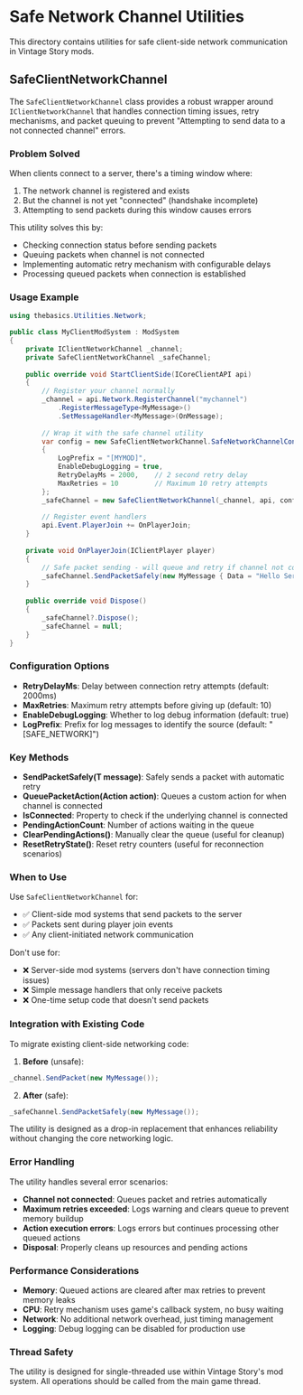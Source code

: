 # Safe Network Channel Utilities

This directory contains utilities for safe client-side network communication in Vintage Story mods.

## SafeClientNetworkChannel

The `SafeClientNetworkChannel` class provides a robust wrapper around `IClientNetworkChannel` that handles connection timing issues, retry mechanisms, and packet queuing to prevent "Attempting to send data to a not connected channel" errors.

### Problem Solved

When clients connect to a server, there's a timing window where:
1. The network channel is registered and exists
2. But the channel is not yet "connected" (handshake incomplete)
3. Attempting to send packets during this window causes errors

This utility solves this by:
- Checking connection status before sending packets
- Queuing packets when channel is not connected
- Implementing automatic retry mechanism with configurable delays
- Processing queued packets when connection is established

### Usage Example

```csharp
using thebasics.Utilities.Network;

public class MyClientModSystem : ModSystem
{
    private IClientNetworkChannel _channel;
    private SafeClientNetworkChannel _safeChannel;
    
    public override void StartClientSide(ICoreClientAPI api)
    {
        // Register your channel normally
        _channel = api.Network.RegisterChannel("mychannel")
            .RegisterMessageType<MyMessage>()
            .SetMessageHandler<MyMessage>(OnMessage);
            
        // Wrap it with the safe channel utility
        var config = new SafeClientNetworkChannel.SafeNetworkChannelConfig
        {
            LogPrefix = "[MYMOD]",
            EnableDebugLogging = true,
            RetryDelayMs = 2000,    // 2 second retry delay
            MaxRetries = 10         // Maximum 10 retry attempts
        };
        _safeChannel = new SafeClientNetworkChannel(_channel, api, config);
        
        // Register event handlers
        api.Event.PlayerJoin += OnPlayerJoin;
    }
    
    private void OnPlayerJoin(IClientPlayer player)
    {
        // Safe packet sending - will queue and retry if channel not connected
        _safeChannel.SendPacketSafely(new MyMessage { Data = "Hello Server!" });
    }
    
    public override void Dispose()
    {
        _safeChannel?.Dispose();
        _safeChannel = null;
    }
}
```

### Configuration Options

- **RetryDelayMs**: Delay between connection retry attempts (default: 2000ms)
- **MaxRetries**: Maximum retry attempts before giving up (default: 10)
- **EnableDebugLogging**: Whether to log debug information (default: true)
- **LogPrefix**: Prefix for log messages to identify the source (default: "[SAFE_NETWORK]")

### Key Methods

- **SendPacketSafely<T>(T message)**: Safely sends a packet with automatic retry
- **QueuePacketAction(Action action)**: Queues a custom action for when channel is connected
- **IsConnected**: Property to check if the underlying channel is connected
- **PendingActionCount**: Number of actions waiting in the queue
- **ClearPendingActions()**: Manually clear the queue (useful for cleanup)
- **ResetRetryState()**: Reset retry counters (useful for reconnection scenarios)

### When to Use

Use `SafeClientNetworkChannel` for:
- ✅ Client-side mod systems that send packets to the server
- ✅ Packets sent during player join events
- ✅ Any client-initiated network communication

Don't use for:
- ❌ Server-side mod systems (servers don't have connection timing issues)
- ❌ Simple message handlers that only receive packets
- ❌ One-time setup code that doesn't send packets

### Integration with Existing Code

To migrate existing client-side networking code:

1. **Before** (unsafe):
```csharp
_channel.SendPacket(new MyMessage());
```

2. **After** (safe):
```csharp
_safeChannel.SendPacketSafely(new MyMessage());
```

The utility is designed as a drop-in replacement that enhances reliability without changing the core networking logic.

### Error Handling

The utility handles several error scenarios:
- **Channel not connected**: Queues packet and retries automatically
- **Maximum retries exceeded**: Logs warning and clears queue to prevent memory buildup
- **Action execution errors**: Logs errors but continues processing other queued actions
- **Disposal**: Properly cleans up resources and pending actions

### Performance Considerations

- **Memory**: Queued actions are cleared after max retries to prevent memory leaks
- **CPU**: Retry mechanism uses game's callback system, no busy waiting
- **Network**: No additional network overhead, just timing management
- **Logging**: Debug logging can be disabled for production use

### Thread Safety

The utility is designed for single-threaded use within Vintage Story's mod system. All operations should be called from the main game thread.